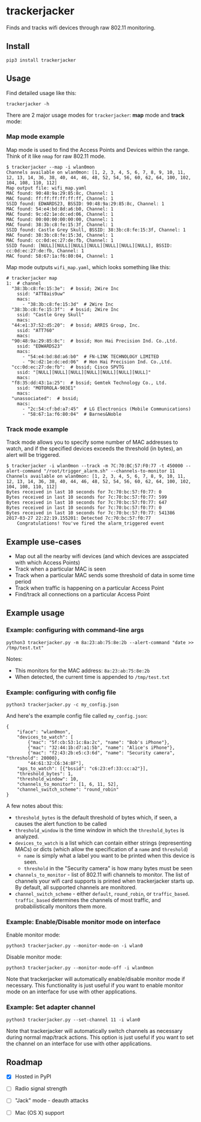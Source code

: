 # trackerjacker

Finds and tracks wifi devices through raw 802.11 monitoring.

## Install

    pip3 install trackerjacker

## Usage

Find detailed usage like this:

	trackerjacker -h

There are 2 major usage modes for `trackerjacker`: **map** mode and **track** mode:

### Map mode example

Map mode is used to find the Access Points and Devices within the range. Think of it like `nmap` for raw 802.11 mode.

    $ trackerjacker --map -i wlan0mon
    Channels available on wlan0mon: [1, 2, 3, 4, 5, 6, 7, 8, 9, 10, 11, 12, 13, 14, 36, 38, 40, 44, 46, 48, 52, 54, 56, 60, 62, 64, 100, 102, 104, 108, 110, 112]
    Map output file: wifi_map.yaml
    MAC found: 90:48:9a:29:85:8c, Channel: 1
    MAC found: ff:ff:ff:ff:ff:ff, Channel: 1
    SSID found: EDWARDS23, BSSID: 90:48:9a:29:85:8c, Channel: 1
    MAC found: 54:e4:bd:8d:a6:b0, Channel: 1
    MAC found: 9c:d2:1e:dc:ed:06, Channel: 1
    MAC found: 00:00:00:00:00:00, Channel: 1
    MAC found: 38:3b:c8:fe:15:3f, Channel: 1
    SSID found: Castle Grey Skull, BSSID: 38:3b:c8:fe:15:3f, Channel: 1
    MAC found: 38:3b:c8:fe:15:3d, Channel: 1
    MAC found: cc:0d:ec:27:de:fb, Channel: 1
    SSID found: [NULL][NULL][NULL][NULL][NULL][NULL][NULL], BSSID: cc:0d:ec:27:de:fb, Channel: 1
    MAC found: 58:67:1a:f6:80:04, Channel: 1

Map mode outputs `wifi_map.yaml`, which looks something like this:

    # trackerjacker map
	1:  # channel
	  "38:3b:c8:fe:15:3e":  # bssid; 2Wire Inc
		ssid: "ATT8ais9uw"
		macs:
		  - "38:3b:c8:fe:15:3d"  # 2Wire Inc
	  "38:3b:c8:fe:15:3f":  # bssid; 2Wire Inc
		ssid: "Castle Grey Skull"
		macs:
	  "44:e1:37:52:d5:20":  # bssid; ARRIS Group, Inc.
		ssid: "ATT760"
		macs:
	  "90:48:9a:29:85:8c":  # bssid; Hon Hai Precision Ind. Co.,Ltd.
		ssid: "EDWARDS23"
		macs:
		  - "54:e4:bd:8d:a6:b0"  # FN-LINK TECHNOLOGY LIMITED
		  - "9c:d2:1e:dc:ed:06"  # Hon Hai Precision Ind. Co.,Ltd.
	  "cc:0d:ec:27:de:fb":  # bssid; Cisco SPVTG
		ssid: "[NULL][NULL][NULL][NULL][NULL][NULL][NULL]"
		macs:
	  "f8:35:dd:43:1a:25":  # bssid; Gemtek Technology Co., Ltd.
		ssid: "MOTOROLA-903E1"
		macs:
	  "unassociated":  # bssid; 
		macs:
		  - "2c:54:cf:bd:a7:45"  # LG Electronics (Mobile Communications)
		  - "58:67:1a:f6:80:04"  # Barnes&Noble

### Track mode example

Track mode allows you to specify some number of MAC addresses to watch, and if the specified devices exceeds the threshold (in bytes), an alert will be triggered.

    $ trackerjacker -i wlan0mon --track -m 7C:70:BC:57:F0:77 -t 450000 --alert-command "/root/trigger_alarm.sh" --channels-to-monitor 11
    Channels available on wlan0mon: [1, 2, 3, 4, 5, 6, 7, 8, 9, 10, 11, 12, 13, 14, 36, 38, 40, 44, 46, 48, 52, 54, 56, 60, 62, 64, 100, 102, 104, 108, 110, 112]
    Bytes received in last 10 seconds for 7c:70:bc:57:f0:77: 0
    Bytes received in last 10 seconds for 7c:70:bc:57:f0:77: 599
    Bytes received in last 10 seconds for 7c:70:bc:57:f0:77: 647
    Bytes received in last 10 seconds for 7c:70:bc:57:f0:77: 0
    Bytes received in last 10 seconds for 7c:70:bc:57:f0:77: 541386
    2017-03-27 22:22:19.155201: Detected 7c:70:bc:57:f0:77
		Congratulations! You've fired the alarm_triggered event

## Example use-cases

* Map out all the nearby wifi devices (and which devices are asspciated with which Access Points)
* Track when a particular MAC is seen
* Track when a particular MAC sends some threshold of data in some time period
* Track when traffic is happening on a particular Access Point
* Find/track all connections on a particular Access Point

## Example usage

### Example: configuring with command-line args

    python3 trackerjacker.py -m 8a:23:ab:75:8e:2b --alert-command "date >> /tmp/test.txt"

Notes:

* This monitors for the MAC address: `8a:23:ab:75:8e:2b`
* When detected, the current time is appended to `/tmp/test.txt`

### Example: configuring with config file

	python3 trackerjacker.py -c my_config.json

And here's the example config file called `my_config.json`:

```
{
    "iface": "wlan0mon",
    "devices_to_watch": [
        {"mac": "5f:cb:53:1c:8a:2c", "name": "Bob's iPhone"},
        {"mac": "32:44:1b:d7:a1:5b", "name": "Alice's iPhone"},
        {"mac": "f2:43:2b:e5:c3:6d", "name": "Security camera", "threshold": 20000},
        "44:61:32:C6:34:8F"],
    "aps_to_watch": [{"bssid": "c6:23:ef:33:cc:a2"}],
    "threshold_bytes": 1,
    "threshold_window": 10,
    "channels_to_monitor": [1, 6, 11, 52],
    "channel_switch_scheme": "round_robin"
}
```

A few notes about this:

* `threshold_bytes` is the default threshold of bytes which, if seen, a causes the alert function to be called
* `threshold_window` is the time window in which the `threshold_bytes` is analyzed.
* `devices_to_watch` is a list which can contain either strings (representing MACs) or dicts (which allow the specification of a `name` and `threshold`)
	- `name` is simply what a label you want to be printed when this device is seen.
	- `threshold` in the "Security camera" is how many bytes must be seen
* `channels_to_monitor` - list of 802.11 wifi channels to monitor. The list of channels your wifi card supports is printed when trackerjacker starts up. By default, all supported channels are monitored.
* `channel_switch_scheme` - either `default`, `round_robin`, or `traffic_based`. `traffic_based` determines the channels of most traffic, and probabilistically monitors them more.

### Example: Enable/Disable monitor mode on interface

Enable monitor mode:

    python3 trackerjacker.py --monitor-mode-on -i wlan0

Disable monitor mode:

    python3 trackerjacker.py --monitor-mode-off -i wlan0mon

Note that trackerjacker will automatically enable/disable monitor mode if necessary. This functionality is just useful if you want to enable monitor mode on an interface for use with other applications.

### Example: Set adapter channel

    python3 trackerjacker.py --set-channel 11 -i wlan0

Note that trackerjacker will automatically switch channels as necessary during normal map/track actions. This option is just useful if you want to set the channel on an interface for use with other applications.

## Roadmap

- [x] Hosted in PyPI
- [ ] Radio signal strength
- [ ] "Jack" mode - deauth attacks
- [ ] Mac (OS X) support

